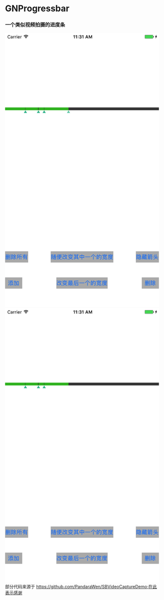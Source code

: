 # GNProgressbar
### 一个类似视频拍摄的进度条
![Aaron Swartz](https://github.com/coderAs7/GNProgressbar/blob/master/Simulator%20Screen%20Shot%202017%E5%B9%B45%E6%9C%8824%E6%97%A5%20%E4%B8%8A%E5%8D%8811.31.04.png)
![Aaron Swartz](https://github.com/coderAs7/GNProgressbar/blob/master/Simulator%20Screen%20Shot%202017%E5%B9%B45%E6%9C%8824%E6%97%A5%20%E4%B8%8A%E5%8D%8811.31.08.png)
部分代码来源于 https://github.com/PandaraWen/SBVideoCaptureDemo;在此表示感谢
